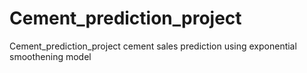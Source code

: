 # Cement_prediction_project
Cement_prediction_project
 cement sales prediction using exponential smoothening model
